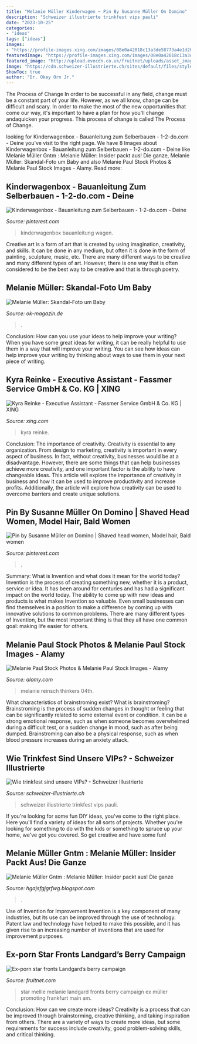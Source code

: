 ```yaml
---
title: "Melanie Müller Kinderwagen ~ Pin By Susanne Müller On Domino"
description: "Schweizer illustrierte trinkfest vips pauli"
date: "2023-10-25"
categories:
- "ideas"
tags: ["ideas"]
images:
- "https://profile-images.xing.com/images/08e0a42018c13a3de58773a4e1d20186-1/kyra-reinke.256x256.jpg"
featuredImage: "https://profile-images.xing.com/images/08e0a42018c13a3de58773a4e1d20186-1/kyra-reinke.256x256.jpg"
featured_image: "http://upload.evocdn.co.uk/fruitnet/uploads/asset_image/2_1206593_e.jpg"
image: "https://cdn.schweizer-illustrierte.ch/sites/default/files/styles/2x3_960/public/si/gallery/web-dsc_5355_pauli.jpg"
ShowToc: true
author: "Dr. Okey Orn Jr."
---
```



The Process of Change
In order to be successful in any field, change must be a constant part of your life. However, as we all know, change can be difficult and scary. In order to make the most of the new opportunities that come our way, it's important to have a plan for how you'll change andaquicken your progress. This process of change is called The Process of Change.

	

		
looking for Kinderwagenbox - Bauanleitung zum Selberbauen - 1-2-do.com - Deine you've visit to the right page. We have 8 Images about Kinderwagenbox - Bauanleitung zum Selberbauen - 1-2-do.com - Deine like Melanie Müller Gntm : Melanie Müller: Insider packt aus! Die ganze, Melanie Müller: Skandal-Foto um Baby and also Melanie Paul Stock Photos &amp; Melanie Paul Stock Images - Alamy. Read more:
		
    
## Kinderwagenbox - Bauanleitung Zum Selberbauen - 1-2-do.com - Deine

<img loading=lazy src="https://i.pinimg.com/736x/89/41/64/894164c7c21539fac102269d53939fe4.jpg" onerror="this.onerror=null;this.src='https://tse1.mm.bing.net/th?id=OIP.Fqytpjgwto9_rDMae3QYeAHaHa&amp;pid=15.1';" alt="Kinderwagenbox - Bauanleitung zum Selberbauen - 1-2-do.com - Deine">

_Source: pinterest.com_

>kinderwagenbox bauanleitung wagen. 

	

Creative art is a form of art that is created by using imagination, creativity, and skills. It can be done in any medium, but often it is done in the form of painting, sculpture, music, etc. There are many different ways to be creative and many different types of art. However, there is one way that is often considered to be the best way to be creative and that is through poetry.

    
## Melanie Müller: Skandal-Foto Um Baby

<img loading=lazy src="https://www.ok-magazin.de/sites/default/files/styles/article_main/public/media/gallery/2019/12/20/melanie-mueller-_1.png" onerror="this.onerror=null;this.src='https://tse3.mm.bing.net/th?id=OIP.KhgCNf4deuGXG5Re9z3mrwHaE1&amp;pid=15.1';" alt="Melanie Müller: Skandal-Foto um Baby">

_Source: ok-magazin.de_

>. 

	

Conclusion: How can you use your ideas to help improve your writing?
When you have some great ideas for writing, it can be really helpful to use them in a way that will improve your writing. You can see how ideas can help improve your writing by thinking about ways to use them in your next piece of writing.

    
## Kyra Reinke - Executive Assistant - Fassmer Service GmbH &amp; Co. KG | XING

<img loading=lazy src="https://profile-images.xing.com/images/08e0a42018c13a3de58773a4e1d20186-1/kyra-reinke.256x256.jpg" onerror="this.onerror=null;this.src='https://tse2.mm.bing.net/th?id=OIP.JU6gRg2pF8thOr_5MsIqewAAAA&amp;pid=15.1';" alt="Kyra Reinke - Executive Assistant - Fassmer Service GmbH &amp; Co. KG | XING">

_Source: xing.com_

>kyra reinke. 

	

Conclusion: The importance of creativity.
Creativity is essential to any organization. From design to marketing, creativity is important in every aspect of business. In fact, without creativity, businesses would be at a disadvantage. However, there are some things that can help businesses achieve more creativity, and one important factor is the ability to have changeable ideas. 
This article will explore the importance of creativity in business and how it can be used to improve productivity and increase profits. Additionally, the article will explore how creativity can be used to overcome barriers and create unique solutions.

    
## Pin By Susanne Müller On Domino | Shaved Head Women, Model Hair, Bald Women

<img loading=lazy src="https://i.pinimg.com/originals/11/c2/7c/11c27c4ec88722ed19397d89f81801e2.jpg" onerror="this.onerror=null;this.src='https://tse4.mm.bing.net/th?id=OIP.szoOBgmrPHSVw95r9YSt4QHaLH&amp;pid=15.1';" alt="Pin by Susanne Müller on Domino | Shaved head women, Model hair, Bald women">

_Source: pinterest.com_

>. 

	

Summary: What is Invention and what does it mean for the world today?
Invention is the process of creating something new, whether it is a product, service or idea. It has been around for centuries and has had a significant impact on the world today. The ability to come up with new ideas and products is what makes Invention so valuable. Even small businesses can find themselves in a position to make a difference by coming up with innovative solutions to common problems. There are many different types of Invention, but the most important thing is that they all have one common goal: making life easier for others.

    
## Melanie Paul Stock Photos &amp; Melanie Paul Stock Images - Alamy

<img loading=lazy src="https://c8.alamy.com/comp/2ATP5F0/berlin-germany-04th-feb-2020-melanie-reinsch-journalist-will-be-the-new-spokeswoman-of-the-berlin-senate-and-the-governing-mayor-of-berlin-mr-mller-spd-on-1-march-2020-reinsch-will-succeed-the-current-spokeswoman-snder-who-after-three-years-in-office-will-take-up-a-position-in-the-business-world-credit-paul-zinkendpaalamy-live-news-2ATP5F0.jpg" onerror="this.onerror=null;this.src='https://tse2.mm.bing.net/th?id=OIP.9ibulOtTL4rqynDbRjqNqQHaL4&amp;pid=15.1';" alt="Melanie Paul Stock Photos &amp; Melanie Paul Stock Images - Alamy">

_Source: alamy.com_

>melanie reinsch thinkers 04th. 

	

What characteristics of brainstroming exist?
What is brainstroming? Brainstroming is the process of sudden changes in thought or feeling that can be significantly related to some external event or condition. It can be a strong emotional response, such as when someone becomes overwhelmed during a difficult test, or a sudden change in mood, such as after being dumped. Brainstroming can also be a physical response, such as when blood pressure increases during an anxiety attack.

    
## Wie Trinkfest Sind Unsere VIPs? - Schweizer Illustrierte

<img loading=lazy src="https://cdn.schweizer-illustrierte.ch/sites/default/files/styles/2x3_960/public/si/gallery/web-dsc_5355_pauli.jpg" onerror="this.onerror=null;this.src='https://tse4.mm.bing.net/th?id=OIP.7f9EfMkiRAC_9aUZSgIiYAHaLH&amp;pid=15.1';" alt="Wie trinkfest sind unsere VIPs? - Schweizer Illustrierte">

_Source: schweizer-illustrierte.ch_

>schweizer illustrierte trinkfest vips pauli. 

	

If you're looking for some fun DIY ideas, you've come to the right place. Here you'll find a variety of ideas for all sorts of projects. Whether you're looking for something to do with the kids or something to spruce up your home, we've got you covered. So get creative and have some fun!

    
## Melanie Müller Gntm : Melanie Müller: Insider Packt Aus! Die Ganze

<img loading=lazy src="https://images.intouch.wunderweib.de/melanie-mueller-pbb-2,id=e04fcc8d,b=intouch,w=1335,rm=sk.jpeg" onerror="this.onerror=null;this.src='https://tse4.mm.bing.net/th?id=OIP.eeL0vmnJctFbq9dHXkvoVAHaEK&amp;pid=15.1';" alt="Melanie Müller Gntm : Melanie Müller: Insider packt aus! Die ganze">

_Source: hgajsfgjgrfwg.blogspot.com_

>. 

	

Use of Invention for Improvement
Invention is a key component of many industries, but its use can be improved through the use of technology. Patent law and technology have helped to make this possible, and it has given rise to an increasing number of inventions that are used for improvement purposes.

    
## Ex-porn Star Fronts Landgard’s Berry Campaign

<img loading=lazy src="http://upload.evocdn.co.uk/fruitnet/uploads/asset_image/2_1206593_e.jpg" onerror="this.onerror=null;this.src='https://tse1.mm.bing.net/th?id=OIP.LPgyEADd7o5HkQe3mpC0iAHaE8&amp;pid=15.1';" alt="Ex-porn star fronts Landgard’s berry campaign">

_Source: fruitnet.com_

>star mellie melanie landgard fronts berry campaign ex müller promoting frankfurt main am. 

	

Conclusion: How can we create more ideas?
Creativity is a process that can be improved through brainstorming, creative thinking, and taking inspiration from others. There are a variety of ways to create more ideas, but some requirements for success include creativity, good problem-solving skills, and critical thinking.

